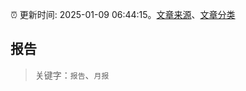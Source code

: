 :alarm_clock: 更新时间: 2025-01-09 06:44:15。[文章来源](/README.md)、[文章分类](/TAGS.md)

## 报告


> 关键字：`报告`、`月报`



